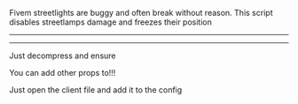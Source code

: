 Fivem streetlights are buggy and often break without reason.
This script disables streetlamps damage and freezes their position

<hr><hr>

Just decompress and ensure

You can add other props to!!!

Just open the client file and add it to the config
